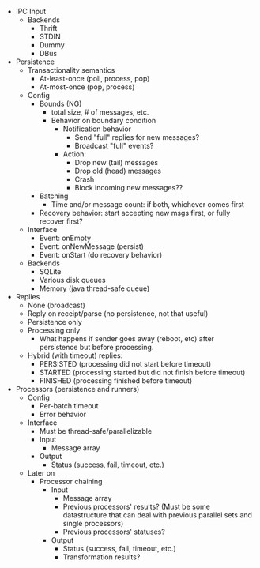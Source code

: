 - IPC Input
    - Backends
        - Thrift
        - STDIN
        - Dummy
        - DBus
- Persistence
    - Transactionality semantics
        - At-least-once (poll, process, pop)
        - At-most-once (pop, process)
    - Config
        - Bounds (NG)
            - total size, # of messages, etc.
            - Behavior on boundary condition
                - Notification behavior
                    - Send "full" replies for new messages?
                    - Broadcast "full" events?
                - Action:
                    - Drop new (tail) messages
                    - Drop old (head) messages
                    - Crash
                    - Block incoming new messages??
        - Batching
            - Time and/or message count: if both, whichever comes first
        - Recovery behavior: start accepting new msgs first, or fully recover first?
    - Interface
        - Event: onEmpty
        - Event: onNewMessage (persist)
        - Event: onStart (do recovery behavior)
    - Backends
        - SQLite
        - Various disk queues
        - Memory (java thread-safe queue)
- Replies
    - None (broadcast)
    - Reply on receipt/parse (no persistence, not that useful)
    - Persistence only
    - Processing only
        - What happens if sender goes away (reboot, etc) after persistence but before processing.
    - Hybrid (with timeout) replies:
        - PERSISTED (processing did not start before timeout)
        - STARTED (processing started but did not finish before timeout)
        - FINISHED (processing finished before timeout)
- Processors (persistence and runners)
    - Config
        - Per-batch timeout
        - Error behavior
    - Interface
        - Must be thread-safe/parallelizable
        - Input
            - Message array
        - Output
            - Status (success, fail, timeout, etc.)
    - Later on
        - Processor chaining
            - Input
                - Message array
                - Previous processors' results? (Must be some datastructure that can deal with previous parallel sets and single processors)
                - Previous processors' statuses?
            - Output
                - Status (success, fail, timeout, etc.)
                - Transformation results?